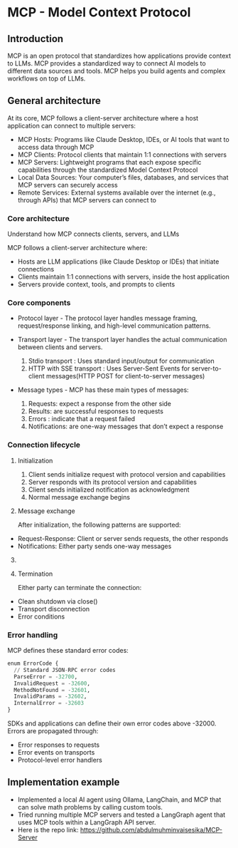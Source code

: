 # MCP - Model Context Protocol


## Introduction
MCP is an open protocol that standardizes how applications provide context to LLMs. MCP provides a standardized way to connect AI models to different data sources and tools.
MCP helps you build agents and complex workflows on top of LLMs.

## General architecture

At its core, MCP follows a client-server architecture where a host application can connect to multiple servers:

* MCP Hosts: Programs like Claude Desktop, IDEs, or AI tools that want to access data through MCP
* MCP Clients: Protocol clients that maintain 1:1 connections with servers
* MCP Servers: Lightweight programs that each expose specific capabilities through the standardized Model Context Protocol
* Local Data Sources: Your computer’s files, databases, and services that MCP servers can securely access
* Remote Services: External systems available over the internet (e.g., through APIs) that MCP servers can connect to
  

### Core architecture
Understand how MCP connects clients, servers, and LLMs

MCP follows a client-server architecture where:

* Hosts are LLM applications (like Claude Desktop or IDEs) that initiate connections
* Clients maintain 1:1 connections with servers, inside the host application
* Servers provide context, tools, and prompts to clients


### Core components

* Protocol layer - The protocol layer handles message framing, request/response linking, and high-level communication patterns.

* Transport layer - The transport layer handles the actual communication between clients and servers.
 
    1. Stdio transport : Uses standard input/output for communication
    2. HTTP with SSE transport : Uses Server-Sent Events for server-to-client messages(HTTP POST for client-to-server messages)
* Message types - MCP has these main types of messages:

    1. Requests: expect a response from the other side
    2. Results: are successful responses to requests
    3. Errors : indicate that a request failed
    4. Notifications: are one-way messages that don’t expect a response


### Connection lifecycle

1. Initialization

    1. Client sends initialize request with protocol version and capabilities
    2. Server responds with its protocol version and capabilities
    3. Client sends initialized notification as acknowledgment
    4. Normal message exchange begins


2. Message exchange

    After initialization, the following patterns are supported:

* Request-Response: Client or server sends requests, the other responds
* Notifications: Either party sends one-way messages
3. 
3. Termination

    Either party can terminate the connection:

* Clean shutdown via close()
* Transport disconnection
* Error conditions


### Error handling

MCP defines these standard error codes:

```python 
enum ErrorCode {
  // Standard JSON-RPC error codes
  ParseError = -32700,
  InvalidRequest = -32600,
  MethodNotFound = -32601,
  InvalidParams = -32602,
  InternalError = -32603
}
```
SDKs and applications can define their own error codes above -32000.
Errors are propagated through:
* Error responses to requests
* Error events on transports
* Protocol-level error handlers

## Implementation example

* Implemented a local AI agent using Ollama, LangChain, and MCP that can solve math problems by calling custom tools.
* Tried running multiple MCP servers and tested a LangGraph agent that uses MCP tools within a LangGraph API server.
* Here is the repo link: https://github.com/abdulmuhminvaisesika/MCP-Server


